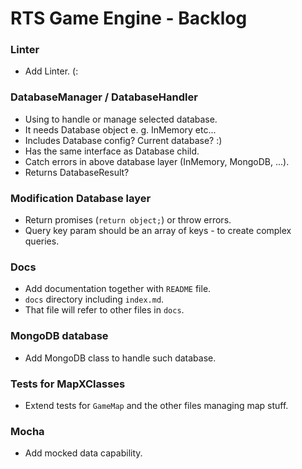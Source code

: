 # RTS Game Engine - Backlog

### Linter
- Add Linter. (:

### DatabaseManager / DatabaseHandler
- Using to handle or manage selected database.
- It needs Database object e. g. InMemory etc...
- Includes Database config? Current database? :)
- Has the same interface as Database child.
- Catch errors in above database layer (InMemory, MongoDB, ...).
- Returns DatabaseResult?

### Modification Database layer
- Return promises (`return object;`) or throw errors.
- Query key param should be an array of keys - to create complex queries.

### Docs
- Add documentation together with `README` file.
- `docs` directory including `index.md`.
- That file will refer to other files in `docs`.

### MongoDB database
- Add MongoDB class to handle such database.

### Tests for MapXClasses
- Extend tests for `GameMap` and the other files managing map stuff.

### Mocha
- Add mocked data capability.